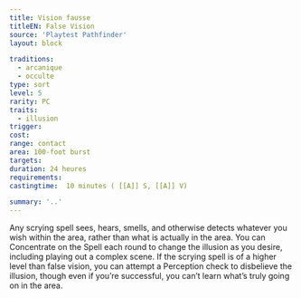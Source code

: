 ```yaml
---
title: Vision fausse
titleEN: False Vision
source: 'Playtest Pathfinder'
layout: block

traditions:
  - arcanique
  - occulte
type: sort
level: 5
rarity: PC
traits:
  - illusion
trigger: 
cost: 
range: contact
area: 100-foot burst
targets: 
duration: 24 heures
requirements: 
castingtime:  10 minutes ( [[A]] S, [[A]] V)

summary: '..'
---
```

Any scrying spell sees, hears, smells, and otherwise detects whatever you wish within the area, rather than what is actually in the area. You can Concentrate on the Spell each round to change the illusion as you desire, including playing out a complex scene. If the scrying spell is of a higher level than false vision, you can attempt a Perception check to disbelieve the illusion, though even if you’re successful, you can’t learn what’s truly going on in the area.